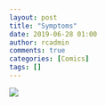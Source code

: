 ```yaml
---
layout: post
title: "Symptoms"
date: 2019-06-28 01:00
author: rcadmin
comments: true
categories: [Comics]
tags: []
---
```

<a href="../comics/2019/06/28/symptoms"><img src="http://dl.bitsmack.com/comics/20190628.jpg" /></a>

